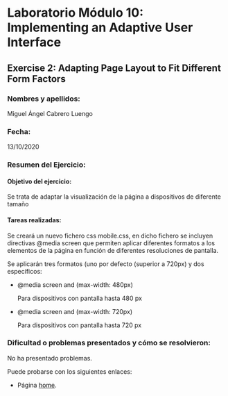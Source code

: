 ﻿# Laboratorio Módulo 10: Implementing an Adaptive User Interface
## Exercise 2: Adapting Page Layout to Fit Different Form Factors
### Nombres y apellidos:
Miguel Ángel Cabrero Luengo
### Fecha:
13/10/2020
### Resumen del Ejercicio:

#### Objetivo del ejercicio:
Se trata de adaptar la visualización de la página a dispositivos de diferente tamaño

#### Tareas realizadas:

Se creará un nuevo fichero css mobile.css, en dicho fichero se incluyen directivas  @media screen que permiten aplicar diferentes formatos a los elementos de la página en función de diferentes resoluciones de pantalla.

Se aplicarán tres formatos (uno por defecto (superior a 720px) y dos específicos:

- @media screen and (max-width: 480px)

  Para dispositivos con pantalla hasta 480 px 

- @media screen and (max-width: 720px) 
  
  Para dispositivos con pantalla hasta 720 px 


### Dificultad o problemas presentados y cómo se resolvieron:
No ha presentado problemas.


Puede probarse con los siguientes enlaces:

- Página <a href="index.htm" target="_blank">home</a>.